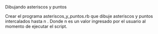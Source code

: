 Dibujando asteriscos y puntos


Crear el programa asteriscos_y_puntos.rb que dibuje asteriscos y puntos intercalados
hasta n . Donde n es un valor ingresado por el usuario al momento de ejecutar el script.


